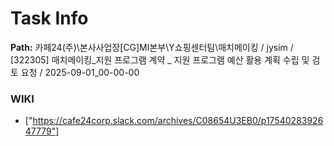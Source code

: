 # Task Info

**Path:** 카페24(주)\본사사업장\[CG]MI본부\Y쇼핑센터팀\매치메이킹 / jysim / [322305] 매치메이킹_지원 프로그램 계약 _ 지원 프로그램 예산 활용 계획 수립 및 검토 요청 / 2025-09-01_00-00-00

### WIKI
- ["https://cafe24corp.slack.com/archives/C08654U3EB0/p1754028392647779"]

